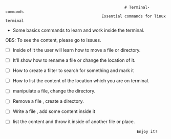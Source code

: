                                                         # Terminal-commands
                                              Essential commands for linux terminal


- Some basics commands to learn and work inside the terminal. 

OBS: To see the content, please go to issues. 

- [ ] Inside of it the user will learn how to move a file or directory.
- [ ] It'll show how to rename a file or change the location of it.
- [ ] How to create a filter to search for something and mark it
- [ ] How to list the content of the location which you are on terminal.
- [ ] manipulate a file, change the directory.
- [ ] Remove a file , create a directory. 
- [ ] Write a file , add some content inside it
- [ ] list the content and throw it inside of another file or place. 
                                              
                                                            Enjoy it!
